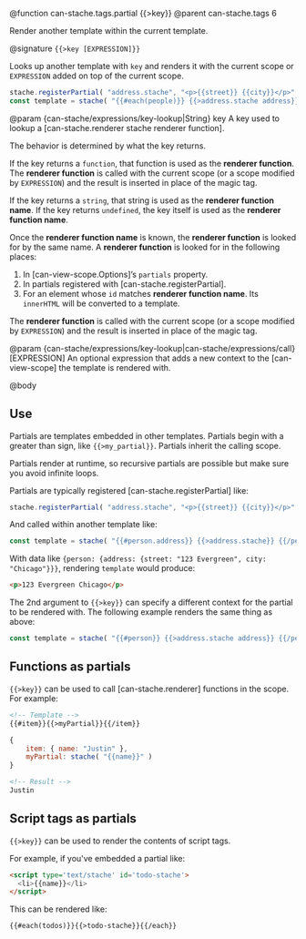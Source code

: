 @function can-stache.tags.partial {{>key}}
@parent can-stache.tags 6

Render another template within the current template.

@signature `{{>key [EXPRESSION]}}`

Looks up another template with `key` and renders it with the current scope or
`EXPRESSION` added on top of the current scope.

```js
stache.registerPartial( "address.stache", "<p>{{street}} {{city}}</p>" );
const template = stache( "{{#each(people)}} {{>address.stache address}} {{/each}}" );
```

@param {can-stache/expressions/key-lookup|String} key A key used to lookup a
[can-stache.renderer stache renderer function].   

The behavior is determined by what the key returns.  

If the key returns
a `function`, that function is used as the __renderer function__.  The __renderer function__
is called with the current scope (or a scope modified by `EXPRESSION`) and the
result is inserted in place of the magic tag.

If the key returns a `string`, that string is used as the __renderer function name__.
If the key returns `undefined`, the key itself is used as the __renderer function name__.

Once the __renderer function name__ is known, the __renderer function__ is looked for
by the same name.  A __renderer function__ is looked for in the following places:

 1. In [can-view-scope.Options]’s `partials` property.
 2. In partials registered with [can-stache.registerPartial].
 3. For an element whose `id` matches __renderer function name__.  Its `innerHTML` will be converted to a template.

The __renderer function__
is called with the current scope (or a scope modified by `EXPRESSION`) and the
result is inserted in place of the magic tag.

@param {can-stache/expressions/key-lookup|can-stache/expressions/call} [EXPRESSION] An
optional expression that adds a new context to the [can-view-scope] the template is
rendered with.



@body

## Use

Partials are templates embedded in other templates.  Partials begin with a greater than sign, like `{{>my_partial}}`.  Partials inherit the calling scope.  


Partials render at runtime, so recursive partials are possible but make sure you avoid infinite loops.

Partials are typically registered [can-stache.registerPartial] like:

```js
stache.registerPartial( "address.stache", "<p>{{street}} {{city}}</p>" );
```

And called within another template like:

```js
const template = stache( "{{#person.address}} {{>address.stache}} {{/person.address}}" );
```

With data like `{person: {address: {street: "123 Evergreen", city: "Chicago"}}}`,
rendering `template` would produce:

```html
<p>123 Evergreen Chicago</p>
```

The 2nd argument to `{{>key}}` can specify a different context for the partial to be rendered
with.  The following example renders the same thing as above:

```js
const template = stache( "{{#person}} {{>address.stache address}} {{/person}}" );
```



## Functions as partials

`{{>key}}` can be used to call [can-stache.renderer] functions in the scope.  For example:

```html
<!-- Template -->
{{#item}}{{>myPartial}}{{/item}}
```

```js
{
	item: { name: "Justin" },
	myPartial: stache( "{{name}}" )
}
```

```html
<!-- Result -->
Justin
```

## Script tags as partials

`{{>key}}` can be used to render the contents of script tags.

For example, if you've embedded a partial like:

```html
<script type='text/stache' id='todo-stache'>
  <li>{{name}}</li>
</script>
```

This can be rendered like:

```html
{{#each(todos)}}{{>todo-stache}}{{/each}}
```

